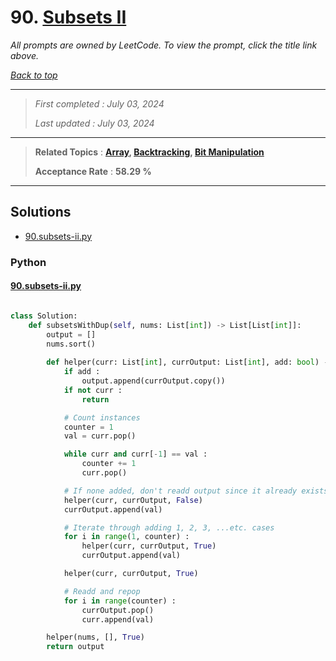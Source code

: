 # 90. [Subsets II](<https://leetcode.com/problems/subsets-ii>)

*All prompts are owned by LeetCode. To view the prompt, click the title link above.*

*[Back to top](<../README.md>)*

------

> *First completed : July 03, 2024*
>
> *Last updated : July 03, 2024*

------

> **Related Topics** : **[Array](<by_topic/Array.md>), [Backtracking](<by_topic/Backtracking.md>), [Bit Manipulation](<by_topic/Bit Manipulation.md>)**
>
> **Acceptance Rate** : **58.29 %**

------

## Solutions

- [90.subsets-ii.py](<../my-submissions/90.subsets-ii.py>)
### Python
#### [90.subsets-ii.py](<../my-submissions/90.subsets-ii.py>)
```Python

class Solution:
    def subsetsWithDup(self, nums: List[int]) -> List[List[int]]:
        output = []
        nums.sort()
        
        def helper(curr: List[int], currOutput: List[int], add: bool) -> None :
            if add :
                output.append(currOutput.copy())
            if not curr :
                return

            # Count instances
            counter = 1
            val = curr.pop()

            while curr and curr[-1] == val :
                counter += 1
                curr.pop()

            # If none added, don't readd output since it already exists
            helper(curr, currOutput, False)
            currOutput.append(val)

            # Iterate through adding 1, 2, 3, ...etc. cases
            for i in range(1, counter) :
                helper(curr, currOutput, True)
                currOutput.append(val)

            helper(curr, currOutput, True)

            # Readd and repop
            for i in range(counter) :
                currOutput.pop()
                curr.append(val)

        helper(nums, [], True)
        return output

```


